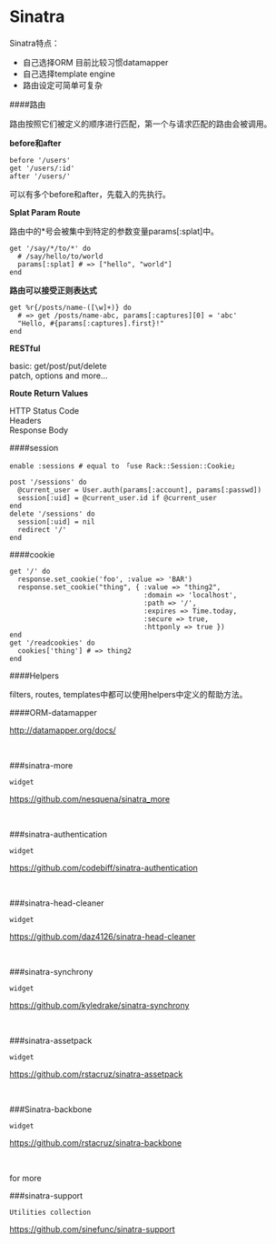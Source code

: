 Sinatra
=======

Sinatra特点：

* 自己选择ORM 目前比较习惯datamapper
* 自己选择template engine
* 路由设定可简单可复杂

####路由

路由按照它们被定义的顺序进行匹配，第一个与请求匹配的路由会被调用。

**before和after**

<pre><code>before '/users'
get '/users/:id'
after '/users/'</code></pre>

可以有多个before和after，先载入的先执行。

**Splat Param Route**

路由中的*号会被集中到特定的参数变量params[:splat]中。

<pre><code>get '/say/*/to/*' do
  # /say/hello/to/world
  params[:splat] # => ["hello", "world"]
end</code></pre>

**路由可以接受正则表达式**

<pre><code>get %r{/posts/name-([\w]+)} do
  # => get /posts/name-abc, params[:captures][0] = 'abc'
  "Hello, #{params[:captures].first}!"  
end</code></pre>

**RESTful**

basic: get/post/put/delete<br>
patch, options and more...

**Route Return Values**

HTTP Status Code<br>
Headers<br>
Response Body<br>

####session

<pre><code>enable :sessions # equal to 「use Rack::Session::Cookie」

post '/sessions' do 
  @current_user = User.auth(params[:account], params[:passwd]) 
  session[:uid] = @current_user.id if @current_user
end 
delete '/sessions' do
  session[:uid] = nil
  redirect '/' 
end</code></pre>

####cookie

<pre><code>get '/' do 
  response.set_cookie('foo', :value => 'BAR') 
  response.set_cookie("thing", { :value => "thing2",
                                 :domain => 'localhost', 
                                 :path => '/', 
                                 :expires => Time.today, 
                                 :secure => true, 
                                 :httponly => true })
end
get '/readcookies' do 
  cookies['thing'] # => thing2
end</code></pre>

####Helpers

filters, routes, templates中都可以使用helpers中定义的帮助方法。

####ORM-datamapper

<http://datamapper.org/docs/>

<br>


###sinatra-more

`widget`

<https://github.com/nesquena/sinatra_more>

<br>

###sinatra-authentication

`widget` 

<https://github.com/codebiff/sinatra-authentication>

<br>

###sinatra-head-cleaner

`widget` 

<https://github.com/daz4126/sinatra-head-cleaner>

<br>

###sinatra-synchrony

`widget` 

<https://github.com/kyledrake/sinatra-synchrony>

<br>

###sinatra-assetpack

`widget` 

<https://github.com/rstacruz/sinatra-assetpack>

<br>

###Sinatra-backbone

`widget` 

<https://github.com/rstacruz/sinatra-backbone>

<br>

for more

###sinatra-support

`Utilities collection`

<https://github.com/sinefunc/sinatra-support>
